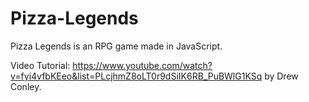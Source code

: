 # Pizza-Legends
Pizza Legends is an RPG game made in JavaScript. 

Video Tutorial: https://www.youtube.com/watch?v=fyi4vfbKEeo&list=PLcjhmZ8oLT0r9dSiIK6RB_PuBWlG1KSq by Drew Conley.

